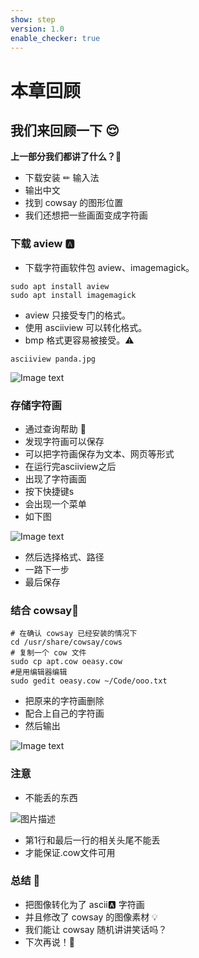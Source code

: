 ```yaml
---
show: step
version: 1.0
enable_checker: true
---
```


# 本章回顾

## 我们来回顾一下 😌

**上一部分我们都讲了什么？**🤔

- 下载安装 ✏ 输入法 ️
- 输出中文
- 找到 cowsay 的图形位置
- 我们还想把一些画面变成字符画

### 下载 aview 🅰️

- 下载字符画软件包 aview、imagemagick。

```shell
sudo apt install aview
sudo apt install imagemagick
```

- aview 只接受专门的格式。
- 使用 asciiview 可以转化格式。
- bmp 格式更容易被接受。⚠

```shell
asciiview panda.jpg
```

![Image text](https://labfile.oss.aliyuncs.com/courses/2712/asciiview.png)

### 存储字符画

- 通过查询帮助 📕
- 发现字符画可以保存
- 可以把字符画保存为文本、网页等形式
- 在运行完asciiview之后
- 出现了字符画面
- 按下快捷键s
- 会出现一个菜单
- 如下图


![Image text](https://labfile.oss.aliyuncs.com/courses/2712/saveImage.png)


- 然后选择格式、路径
- 一路下一步
- 最后保存

### 结合 cowsay🐄

```shell
# 在确认 cowsay 已经安装的情况下
cd /usr/share/cowsay/cows
# 复制一个 cow 文件
sudo cp apt.cow oeasy.cow
#是用编辑器编辑
sudo gedit oeasy.cow ~/Code/ooo.txt
```

- 把原来的字符画删除
- 配合上自己的字符画
- 然后输出

![Image text](https://labfile.oss.aliyuncs.com/courses/2712/ooo.png)

### 注意
- 不能丢的东西

![图片描述](https://doc.shiyanlou.com/courses/uid1190679-20211008-1633663823279)

- 第1行和最后一行的相关头尾不能丢
- 才能保证.cow文件可用

### 总结 🤨

- 把图像转化为了 ascii🅰️ 字符画
- 并且修改了 cowsay 的图像素材 💡
- 我们能让 cowsay 随机讲讲笑话吗？
- 下次再说！👋
